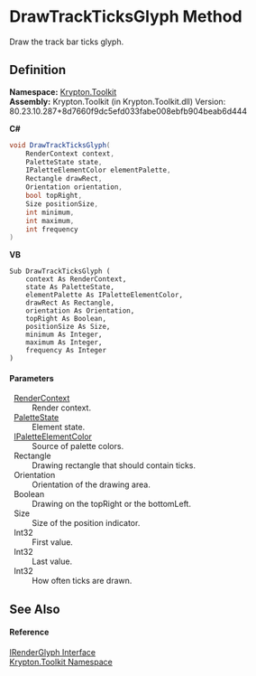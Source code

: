 # DrawTrackTicksGlyph Method


Draw the track bar ticks glyph.



## Definition
**Namespace:** <a href="79d2eac2-21f4-54ff-7552-b20c33c30600.md">Krypton.Toolkit</a>  
**Assembly:** Krypton.Toolkit (in Krypton.Toolkit.dll) Version: 80.23.10.287+8d7660f9dc5efd033fabe008ebfb904beab6d444

**C#**
``` C#
void DrawTrackTicksGlyph(
	RenderContext context,
	PaletteState state,
	IPaletteElementColor elementPalette,
	Rectangle drawRect,
	Orientation orientation,
	bool topRight,
	Size positionSize,
	int minimum,
	int maximum,
	int frequency
)
```
**VB**
``` VB
Sub DrawTrackTicksGlyph ( 
	context As RenderContext,
	state As PaletteState,
	elementPalette As IPaletteElementColor,
	drawRect As Rectangle,
	orientation As Orientation,
	topRight As Boolean,
	positionSize As Size,
	minimum As Integer,
	maximum As Integer,
	frequency As Integer
)
```



#### Parameters
<dl><dt>  <a href="ef60a5af-08ff-7a94-87f5-362a7e392cd4.md">RenderContext</a></dt><dd>Render context.</dd><dt>  <a href="93e626cd-00cf-240e-06c6-ab4d47e982ba.md">PaletteState</a></dt><dd>Element state.</dd><dt>  <a href="8eb29bfa-6b62-11b3-479c-de84c96add17.md">IPaletteElementColor</a></dt><dd>Source of palette colors.</dd><dt>  Rectangle</dt><dd>Drawing rectangle that should contain ticks.</dd><dt>  Orientation</dt><dd>Orientation of the drawing area.</dd><dt>  Boolean</dt><dd>Drawing on the topRight or the bottomLeft.</dd><dt>  Size</dt><dd>Size of the position indicator.</dd><dt>  Int32</dt><dd>First value.</dd><dt>  Int32</dt><dd>Last value.</dd><dt>  Int32</dt><dd>How often ticks are drawn.</dd></dl>

## See Also


#### Reference
<a href="36266159-e40a-9fe7-0c56-3cb7df7b27e2.md">IRenderGlyph Interface</a>  
<a href="79d2eac2-21f4-54ff-7552-b20c33c30600.md">Krypton.Toolkit Namespace</a>  
